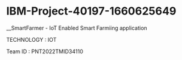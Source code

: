 # IBM-Project-40197-1660625649
__SmartFarmer - IoT Enabled Smart Farmiing application

TECHNOLOGY : IOT

Team ID : PNT2022TMID34110

